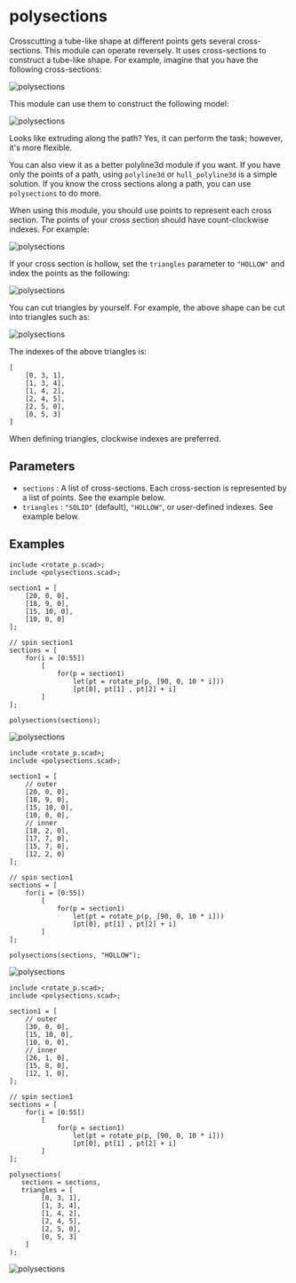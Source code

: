 # polysections

Crosscutting a tube-like shape at different points gets several cross-sections. This module can operate reversely. It uses cross-sections to construct a tube-like shape. For example, imagine that you have the following cross-sections:

![polysections](images/lib-polysections-1.JPG)

This module can use them to construct the following model:

![polysections](images/lib-polysections-2.JPG)

Looks like extruding along the path? Yes, it can perform the task; however, it's more flexible. 

You can also view it as a better polyline3d module if you want. If you have only the points of a path, using `polyline3d` or `hull_polyline3d` is a simple solution. If you know the cross sections along a path, you can use `polysections` to do more. 

When using this module, you should use points to represent each cross section. The points of your cross section should have count-clockwise indexes. For example:

![polysections](images/lib-polysections-10.JPG)

If your cross section is hollow, set the `triangles` parameter to `"HOLLOW"` and index the points as the following:

![polysections](images/lib-polysections-5.JPG)

You can cut triangles by yourself. For example, the above shape can be cut into triangles such as:

![polysections](images/lib-polysections-6.JPG)

The indexes of the above triangles is:

    [
		[0, 3, 1],
		[1, 3, 4],
		[1, 4, 2],
		[2, 4, 5],
		[2, 5, 0],
		[0, 5, 3]
	]

When defining triangles, clockwise indexes are preferred. 

## Parameters

- `sections` : A list of cross-sections. Each cross-section is represented by a list of points. See the example below.
- `triangles` : `"SOLID"` (default), `"HOLLOW"`,  or user-defined indexes. See example below.

## Examples

	include <rotate_p.scad>;
	include <polysections.scad>;

	section1 = [
		[20, 0, 0],
		[18, 9, 0],
		[15, 10, 0],
		[10, 0, 0]
	];

	// spin section1
	sections = [
		for(i = [0:55]) 
			[
				for(p = section1)
					let(pt = rotate_p(p, [90, 0, 10 * i]))
					[pt[0], pt[1] , pt[2] + i]
			]
	];

	polysections(sections);

![polysections](images/lib-polysections-7.JPG)

	include <rotate_p.scad>;
	include <polysections.scad>;
	
	section1 = [
	    // outer
		[20, 0, 0],
		[18, 9, 0],
		[15, 10, 0],
		[10, 0, 0],
	    // inner
        [18, 2, 0],
        [17, 7, 0],
        [15, 7, 0],
	    [12, 2, 0]
	];
	
	// spin section1
	sections = [
	    for(i = [0:55]) 
	        [
	            for(p = section1)
	                let(pt = rotate_p(p, [90, 0, 10 * i]))
	                [pt[0], pt[1] , pt[2] + i]
	        ]
	];
	    
	polysections(sections, "HOLLOW");

![polysections](images/lib-polysections-8.JPG)

	include <rotate_p.scad>;
	include <polysections.scad>;
	
	section1 = [
	    // outer
        [30, 0, 0],
	    [15, 10, 0],
	    [10, 0, 0],
	    // inner
	    [26, 1, 0],
	    [15, 8, 0],
	    [12, 1, 0],        
	];
	
	// spin section1
	sections = [
	    for(i = [0:55]) 
	        [
	            for(p = section1)
	                let(pt = rotate_p(p, [90, 0, 10 * i]))
	                [pt[0], pt[1] , pt[2] + i]
	        ]
	];
	    
	polysections(
	   sections = sections, 
	   triangles = [
            [0, 3, 1],
            [1, 3, 4],
            [1, 4, 2],
            [2, 4, 5],
            [2, 5, 0],
            [0, 5, 3]
        ]
	);

![polysections](images/lib-polysections-9.JPG)




